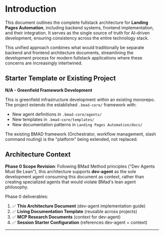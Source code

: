 # Introduction

This document outlines the complete fullstack architecture for **Landing Pages Automation**, including backend systems, frontend implementation, and their integration. It serves as the single source of truth for AI-driven development, ensuring consistency across the entire technology stack.

This unified approach combines what would traditionally be separate backend and frontend architecture documents, streamlining the development process for modern fullstack applications where these concerns are increasingly intertwined.

## Starter Template or Existing Project

**N/A - Greenfield Framework Development**

This is greenfield infrastructure development within an existing monorepo. The project extends the established `.bmad-core/` framework with:
- New agent definitions in `.bmad-core/agents/`
- New templates in `.bmad-core/templates/`
- New documentation patterns in `Landing Pages Automation/docs/`

The existing BMAD framework (Orchestrator, workflow management, slash command routing) is the "platform" being extended, not replaced.

## Architecture Context

**Phase 0 Scope Revision**: Following BMad Method principles ("Dev Agents Must Be Lean"), this architecture supports **dev-agent** as the sole development agent consuming this document as context, rather than creating specialized agents that would violate BMad's lean agent philosophy.

Phase 0 deliverables:
1. ✅ **This Architecture Document** (dev-agent implementation guide)
2. ✅ **Living Documentation Template** (reusable across projects)
3. ✅ **MCP Research Documents** (context for dev-agent)
4. ✅ **Session Starter Configuration** (references dev-agent + context)

---
